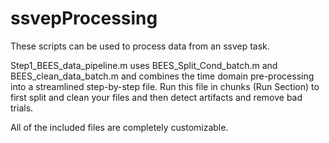 # ssvepProcessing

These scripts can be used to process data from an ssvep task. 

Step1_BEES_data_pipeline.m uses BEES_Split_Cond_batch.m and BEES_clean_data_batch.m and combines the time domain pre-processing into a streamlined step-by-step file. Run this file in chunks (Run Section) to first split and clean your files and then detect artifacts and remove bad trials.

All of the included files are completely customizable.
